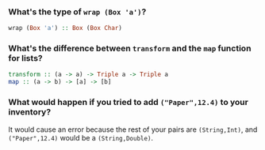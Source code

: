 ### What's the type of `wrap (Box 'a')`?

```haskell
wrap (Box 'a') :: Box (Box Char)
```

### What's the difference between `transform` and the `map` function for lists?

```haskell
transform :: (a -> a) -> Triple a -> Triple a
map :: (a -> b) -> [a] -> [b]
```

### What would happen if you tried to add `("Paper",12.4)` to your inventory?

It would cause an error because the rest of your pairs are `(String,Int)`, and `("Paper",12.4)` would be a `(String,Double)`.

